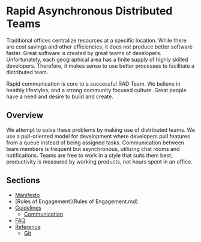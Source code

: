 # Rapid Asynchronous Distributed Teams

Traditional offices centralize resources at a specific location. 
While there are cost savings and other efficiencies,
it does not produce better software faster. 
Great software is created by great teams of developers. 
Unfortunately, each geographical area has a finite supply of highly skilled developers.
Therefore, it makes sense to use better processes to facilitate a distributed team. 

Rapid communication is core to a successful RAD Team.
We believe in heathly lifestyles, and a strong community focused culture.
Great people have a need and desire to build and create.


## Overview

We attempt to solve these problems by making use of distributed teams.
We use a pull-oriented model for development where developers pull features from a queue instead of being assigned tasks.
Communication between team members is frequent but asynchronous, utilizing chat rooms and notifications.
Teams are free to work in a style that suits them best;
productivity is measured by working products, not hours spent in an office.

## Sections

* [Manifesto](Manifesto.md)
* [Rules of Engagement](Rules of Engagement.md)
* [Guidelines](Guidelines.md)
	* [Communication](Communication.md)
* [FAQ](Faq.md)
* [Reference](Reference.md)
	* [Git](Git.md)
